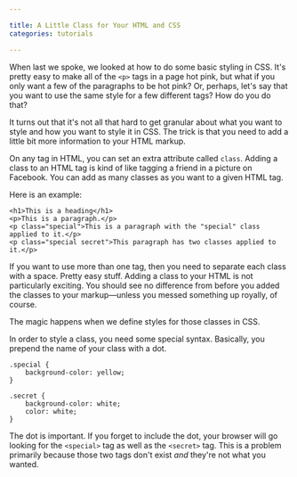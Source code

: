 ```yaml
---

title: A Little Class for Your HTML and CSS
categories: tutorials

---
```


When last we spoke, we looked at how to do some basic styling in CSS. It's pretty easy to make all of the `<p>` tags in a page hot pink, but what if you only want a few of the paragraphs to be hot pink? Or, perhaps, let's say that you want to use the same style for a few different tags? How do you do that?
	
It turns out that it's not all that hard to get granular about what you want to style and how you want to style it in CSS. The trick is that you need to add a little bit more information to your HTML markup.

On any tag in HTML, you can set an extra attribute called `class`. Adding a class to an HTML tag is kind of like tagging a friend in a picture on Facebook. You can add as many classes as you want to a given HTML tag.

Here is an example:

	<h1>This is a heading</h1>
	<p>This is a paragraph.</p>
	<p class="special">This is a paragraph with the "special" class applied to it.</p>
	<p class="special secret">This paragraph has two classes applied to it.</p>
	
If you want to use more than one tag, then you need to separate each class with a space. Pretty easy stuff. Adding a class to your HTML is not particularly exciting. You should see no difference from before you added the classes to your markup—unless you messed something up royally, of course.

The magic happens when we define styles for those classes in CSS.

In order to style a class, you need some special syntax. Basically, you prepend the name of your class with a dot.

	.special {
		background-color: yellow;
	}
	
	.secret {
		background-color: white;
		color: white;
	}
	
The dot is important. If you forget to include the dot, your browser will go looking for the `<special>` tag as well as the `<secret>` tag. This is a problem primarily because those two tags don't exist *and* they're not what you wanted.
